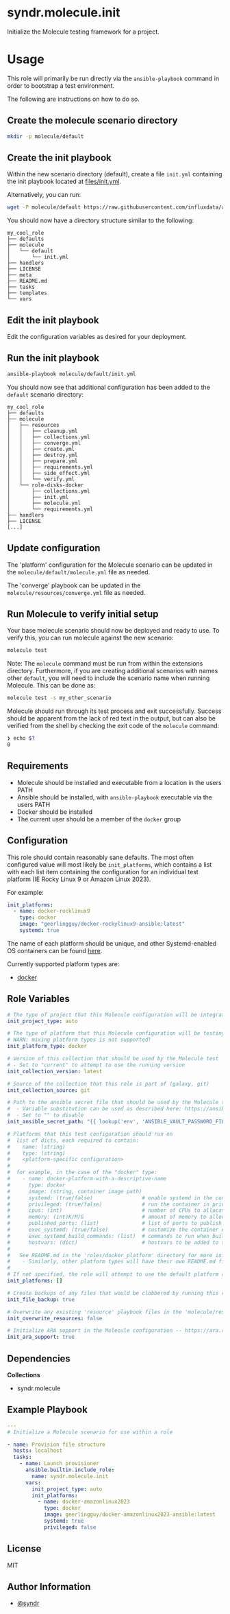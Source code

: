 syndr.molecule.init
=========

Initialize the Molecule testing framework for a project.

# Usage

This role will primarily be run directly via the `ansible-playbook` command in order to bootstrap a test environment.

The following are instructions on how to do so.

## Create the molecule scenario directory

```bash
mkdir -p molecule/default
```

## Create the init playbook

Within the new scenario directory (default), create a file `init.yml` containing the init playbook located at [files/init.yml](files/init.yml).

Alternatively, you can run:
```bash
wget -P molecule/default https://raw.githubusercontent.com/influxdata/ansible-collection-molecule/main/roles/init/files/init.yml
```

You should now have a directory structure similar to the following:
```
my_cool_role
├── defaults
├── molecule
│   └── default
│       └── init.yml
├── handlers
├── LICENSE
├── meta
├── README.md
├── tasks
├── templates
└── vars
```


## Edit the init playbook

Edit the configuration variables as desired for your deployment.

## Run the init playbook

```bash
ansible-playbook molecule/default/init.yml
```

You should now see that additional configuration has been added to the `default` scenario directory:  
```
my_cool_role
├── defaults
├── molecule
│   ├── resources
│   │   ├── cleanup.yml
│   │   ├── collections.yml
│   │   ├── converge.yml
│   │   ├── create.yml
│   │   ├── destroy.yml
│   │   ├── prepare.yml
│   │   ├── requirements.yml
│   │   ├── side_effect.yml
│   │   └── verify.yml
│   └── role-disks-docker
│       ├── collections.yml
│       ├── init.yml
│       ├── molecule.yml
│       └── requirements.yml
├── handlers
├── LICENSE
[...]
```

## Update configuration

The 'platform' configuration for the Molecule scenario can be updated in the `molecule/default/molecule.yml` file as needed.

The 'converge' playbook can be updated in the `molecule/resources/converge.yml` file as needed.


## Run Molecule to verify initial setup

Your base molecule scenario should now be deployed and ready to use. To verify this, you can run molecule against the new scenario:

```bash
molecule test
```

Note: The `molecule` command must be run from within the extensions directory. Furthermore, if you are creating additional scenarios with names other `default`, you will need to include the scenario name when running Molecule. This can be done as:  
```bash
molecule test -s my_other_scenario
```

Molecule should run through its test process and exit successfully. Success should be apparent from the lack of red text in the output, but can also be verified from the shell by checking the exit code of the `molecule` command:

```bash
❯ echo $?                                         
0
```

Requirements
------------

* Molecule should be installed and executable from a location in the users PATH
* Ansible should be installed, with `ansible-playbook` executable via the users PATH
* Docker should be installed
* The current user should be a member of the `docker` group

Configuration
------------

This role should contain reasonably sane defaults. The most often configured value will most likely be `init_platforms`, which contains a list with each list item containing the configuration for an individual test platform (IE Rocky Linux 9 or Amazon Linux 2023).

For example:
```yaml
init_platforms:
  - name: docker-rocklinux9
    type: docker
    image: "geerlingguy/docker-rockylinux9-ansible:latest"
    systemd: true
```

The name of each platform should be unique, and other Systemd-enabled OS containers can be found [here](https://hub.docker.com/search?q=geerlingguy%2Fdocker-).

Currently supported platform types are:

* [docker](../docker_platform/README.md)

Role Variables
--------------

```yaml
# The type of project that this Molecule configuration will be integrated into (role, collection, playbook, monolith)
init_project_type: auto

# The type of platform that this Molecule configuration will be testing on (docker, ec2)
# WARN: mixing platform types is not supported!
init_platform_type: docker

# Version of this collection that should be used by the Molecule test
# - Set to "current" to attempt to use the running version
init_collection_version: latest

# Source of the collection that this role is part of (galaxy, git)
init_collection_source: git

# Path to the ansible secret file that should be used by the Molecule test
#  - Variable substitution can be used as described here: https://ansible.readthedocs.io/projects/molecule/configuration/#variable-substitution
#  - Set to "" to disable
init_ansible_secret_path: "{{ lookup('env', 'ANSIBLE_VAULT_PASSWORD_FILE') | default('') }}"

# Platforms that this test configuration should run on
#  list of dicts, each required to contain:
#    name: (string)
#    type: (string)
#    <platform-specific configuration>
#
#  for example, in the case of the "docker" type:
#    - name: docker-platform-with-a-descriptive-name
#      type: docker
#      image: (string, container image path)
#      systemd: (true/false)                # enable systemd in the container
#      privileged: (true/false)             # run the container in privileged mode
#      cpus: (int)                          # number of CPUs to allocate to the container
#      memory: (int)K/M/G                   # amount of memory to allocate to the container
#      published_ports: (list)              # list of ports to publish from the container
#      exec_systemd: (true/false)           # customize the container entrypoint to run systemd
#      exec_systemd_build_commands: (list)  # commands to run when building the systemd-enabled container
#      hostvars: (dict)                     # hostvars to be added to the Ansible inventory
#
#   See README.md in the 'roles/docker_platform' directory for more information
#    - Similarly, other platform types will have their own README.md files
#
# If not specified, the role will attempt to use the default platform configuration
init_platforms: []

# Create backups of any files that would be clobbered by running this role
init_file_backup: true

# Overwrite any existing 'resource' playbook files in the 'molecule/resources' directory
init_overwrite_resources: false

# Initialize ARA support in the Molecule configuration -- https://ara.recordsansible.org/
init_ara_support: true
```

Dependencies
------------

**Collections**  
* syndr.molecule

Example Playbook
----------------

```yaml
---
# Initialize a Molecule scenario for use within a role

- name: Provision file structure
  hosts: localhost
  tasks:
    - name: Launch provisioner
      ansible.builtin.include_role:
        name: syndr.molecule.init
      vars:
        init_project_type: auto
        init_platforms:
          - name: docker-amazonlinux2023
            type: docker
            image: geerlingguy/docker-amazonlinux2023-ansible:latest
            systemd: true
            privileged: false
```

License
-------

MIT

Author Information
------------------

- [@syndr](https://github.com/syndr/)

